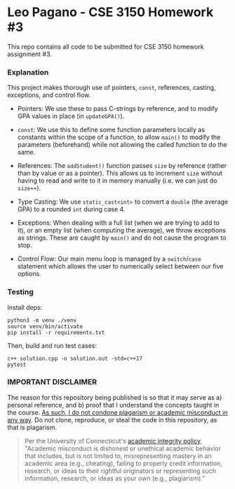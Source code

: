 # Leo Pagano - CSE 3150 Homework #3
This repo contains all code to be submitted for CSE 3150 homework assignment #3.

### Explanation
This project makes thorough use of pointers, `const`, references, casting, exceptions, and control flow.

- Pointers: We use these to pass C-strings by reference, and to modify GPA values in place (in `updateGPA()`).

- `const`: We use this to define some function parameters locally as constants within the scope of a function, to allow `main()` to modify the parameters (beforehand) while not allowing the called function to do the same.

- References: The `addStudent()` function passes `size` by reference (rather than by value or as a pointer). This allows us to increment `size` without having to read and write to it in memory manually (i.e. we can just do `size++`).

- Type Casting: We use `static_cast<int>` to convert a `double` (the average GPA) to a rounded `int` during case 4.

- Exceptions: When dealing with a full list (when we are trying to add to it), or an empty list (when computing the average), we throw exceptions as strings. These are caught by `main()` and do not cause the program to stop.

- Control Flow: Our main menu loop is managed by a `switch`/`case` statement which allows the user to numerically select between our five options.


### Testing
Install deps:
```
python3 -m venv ./venv
source venv/bin/activate
pip install -r requirements.txt
```

Then, build and run test cases:
```
c++ solution.cpp -o solution.out -std=c++17
pytest
```

### IMPORTANT DISCLAIMER
The reason for this repository being published is so that it may serve as a) personal reference, and b) proof that I understand the concepts taught in the course. <u>As such, I do not condone plagarism or academic misconduct in any way</u>. Do not clone, reproduce, or steal the code in this repository, as that is plagarism.

> Per the University of Connecticut's [academic integrity policy](https://community.uconn.edu/the-student-code/the-student-code-appendix-a/), "Academic misconduct is dishonest or unethical academic behavior that includes, but is not limited to, misrepresenting mastery in an academic area (e.g., cheating), failing to properly credit information, research, or ideas to their rightful originators or representing such information, research, or ideas as your own (e.g., plagiarism)."
